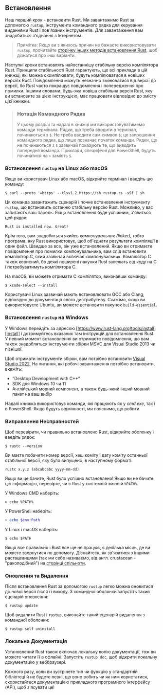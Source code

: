 ## Встановлення

Наш перший крок - встановити Rust. Ми завантажимо Rust за допомогою `rustup`, інструмента командного рядка для керування виданнями Rust і пов'язаних інструментів. Для завантаження вам знадобиться з'єднання з Інтернетом.

> Примітка: Якщо ви з якихось причин не бажаєте використовувати `rustup`, прочитайте [сторінку інших методів встановлення Rust][otherinstall], щоб дізнатися про інші варіанти.

Наступні кроки встановлять найостаннішу стабільну версію компілятора Rust. Принципи стабільності Rust гарантують, що всі приклади в цій книжці, які можна скомпілювати, будуть компілюватися в новіших версіях Rust. Повідомлення можуть незначно змінюватися від версії до версії, бо Rust часто покращує повідомлення і попередження про помилки. Іншими словами, будь-яка новіша стабільна версія Rust, яку ви встановите за цією інструкцією, має працювати відповідно до змісту цієї книжки.

> ### Нотація Командного Рядка
> 
> У цьому розділі та надалі в книжці ми використовуватимемо команди термінала. Рядки, що треба вводити в термінал, починаються з `$`. Не треба вводити сам  символ `$`; це запрошення командного рядка, що лише позначає початок команди. Рядки, що не починаються з `$` зазвичай показують те, що виводить попередня команда. Приклади, специфічні для PowerShell, будуть починатися на `>` замість `$`.

### Встановлення `rustup` на Linux або macOS

Якщо ви користувач Linux або macOS, відкрийте термінал і введіть цю команду:

```console
$ curl --proto '=https' --tlsv1.2 https://sh.rustup.rs -sSf | sh
```

Ця команда завантажить сценарій і почне встановлення інструменту `rustup`, що встановить останню стабільну версію Rust. Можливо, у вас запитають ваш пароль. Якщо встановлення буде успішним, з'явиться цей рядок:

```text
Rust is installed now. Great!
```

Крім того, вам знадобиться якийсь *компонувальник (linker)*, тобто програма, яку Rust використовує, щоб об'єднати результати компіляції в один файл. Швидше за все, він уже встановлений. Якщо ви отримаєте повідомлення про помилки компонувальника, вам слід встановити компілятор C, який зазвичай включає компонувальник. Компілятор C також корисний, бо деякі поширені пакунки Rust залежать від коду на C і потребуватимуть компілятора C.

На macOS, ви можете отримати C компілятор, виконавши команду:

```console
$ xcode-select --install
```

Користувачі Linux зазвичай мають встановлювати GCC або Clang, відповідно до документації свого дистрибутиву. Скажімо, якщо ви використовуєте Ubuntu, ви можете встановити пакунок `build-essential`.

### Встановлення `rustup` на Windows

У Windows перейдіть за адресою [https://www.rust-lang.org/tools/install][install] і дотримуйтесь вказаних там інструкцій для встановлення Rust. У певний момент встановлення ви отримаєте повідомлення, що вам також знадобляться інструменти збірки MSVC для Visual Studio 2013 чи пізнішої.

Щоб отримати інструменти збірки, вам потрібно встановити [Visual Studio 2022][visualstudio]. На питання, які робочі завантаження потрібно встановити, вкажіть:

* “Desktop Development with C++”
* SDK для Windows 10 чи 11
* Англійський мовний компонент, а також будь-який інший мовний пакет на ваш вибір

Надалі книжка використовує команди, які працюють як у *cmd.exe*, так і в PowerShell. Якщо будуть відмінності, ми пояснимо, що робити.

### Виправлення Несправностей

Щоб перевірити, чи правильно встановлено Rust, відкрийте оболонку і введіть рядок:

```console
$ rustc --version
```

Ви маєте побачити номер версії, хеш коміту і дату коміту останньої стабільної версії, яку було випущено, в наступному форматі:

```text
rustc x.y.z (abcabcabc yyyy-mm-dd)
```

Якщо ви це бачите, Rust було успішно встановлено! Якщо ви не бачите цю інформацію, перевірте, чи є Rust у системній змінній `%PATH%`.

У Windows CMD наберіть:

```console
> echo %PATH%
```

У PowerShell наберіть:

```powershell
> echo $env:Path
```

У Linux і macOS наберіть:

```console
$ echo $PATH
```

Якщо все правильно і Rust все ще не працює, є декілька місць, де ви можете звернутися по допомогу. Дізнайтеся, як зв'язатися з іншими растацеанцями (так ми себе називаємо, від англ. crustacean - "ракоподібний") на [сторінці спільноти][community].

### Оновлення та Видалення

Після встановлення Rust за допомогою `rustup` легко можна оновитися до нової версії після її виходу. З командної оболонки запустіть такий сценарій оновлення:

```console
$ rustup update
```

Щоб видалити Rust і `rustup`, виконайте такий сценарій видалення з командної оболонки:

```console
$ rustup self uninstall
```

### Локальна Документація

Установлений Rust також включає локальну копію документації, тож ви можете читати її в офлайні. Запустіть `rustup doc`, щоб відкрити локальну документацію у веббраузері.

Кожного разу, коли ви зустрінете тип чи функцію у стандартній бібліотеці й не будете певні, що воно робить чи як ним користатися, скористайтеся документацією прикладного програмного інтерфейсу (API), щоб з'ясувати це!

[otherinstall]: https://forge.rust-lang.org/infra/other-installation-methods.html
[install]: https://www.rust-lang.org/tools/install
[visualstudio]: https://visualstudio.microsoft.com/downloads/
[community]: https://www.rust-lang.org/community

